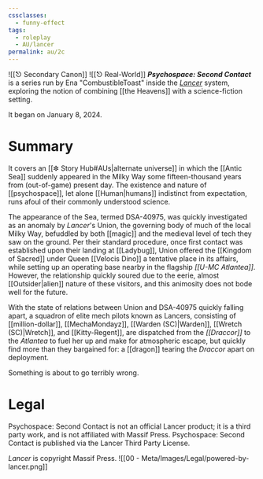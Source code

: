 ```yaml
---
cssclasses:
  - funny-effect
tags:
  - roleplay
  - AU/lancer
permalink: au/2c
---
```


![[⎋ Secondary Canon]] ![[⎋ Real-World]]
***Psychospace: Second Contact*** is a series run by Ena "CombustibleToast" inside the *[Lancer](https://massifpress.com/lancer)* system, exploring the notion of combining [[the Heavens]] with a science-fiction setting. 

It began on January 8, 2024.

# Summary
It covers an [[✼ Story Hub#AUs|alternate universe]] in which the [[Antic Sea]] suddenly appeared in the Milky Way some fifteen-thousand years from (out-of-game) present day. The existence and nature of [[psychospace]], let alone [[Human|humans]] indistinct from expectation, runs afoul of their commonly understood science.

The appearance of the Sea, termed DSA-40975, was quickly investigated as an anomaly by *Lancer*'s Union, the governing body of much of the local Milky Way, befuddled by both [[magic]] and the medieval level of tech they saw on the ground. Per their standard procedure, once first contact was established upon their landing at [[Ladybug]], Union offered the [[Kingdom of Sacred]] under Queen [[Velocis Dino]] a tentative place in its affairs, while setting up an operating base nearby in the flagship *[[U-MC Atlantea]]*. However, the relationship quickly soured due to the eerie, almost [[Outsider|alien]] nature of these visitors, and this animosity does not bode well for the future. 
 
With the state of relations between Union and DSA-40975 quickly falling apart, a squadron of elite mech pilots known as Lancers, consisting of [[million-dollar]], [[MechaMondayz]], [[Warden (SC)|Warden]], [[Wretch (SC)|Wretch]], and [[Kitty-Regent]], are dispatched from the *[[Draccor]]* to the *Atlantea* to fuel her up and make for atmospheric escape, but quickly find more than they bargained for: a [[dragon]] tearing the *Draccor* apart on deployment.

Something is about to go terribly <span style="animation: distort-subtle 5s infinite;">wrong</span>.
# Legal
Psychospace: Second Contact is not an official Lancer product; it is a third party work, and is not affiliated with Massif Press. Psychospace: Second Contact is published via the Lancer Third Party License.

*Lancer* is copyright Massif Press.
![[00 - Meta/Images/Legal/powered-by-lancer.png]]